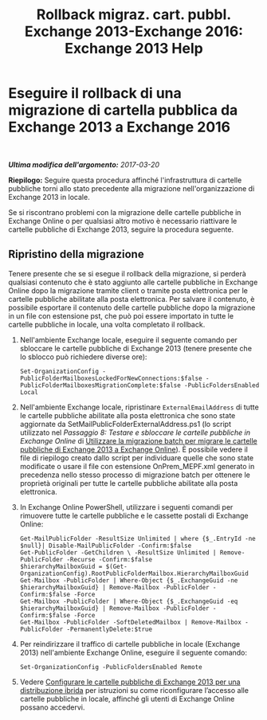 ﻿---
title: 'Rollback migraz. cart. pubbl. Exchange 2013-Exchange 2016: Exchange 2013 Help'
TOCTitle: Eseguire il rollback di una migrazione di cartella pubblica da Exchange 2013 a Exchange 2016
ms:assetid: bcd54aa0-aa45-4c68-b504-1475842d4b96
ms:mtpsurl: https://technet.microsoft.com/it-it/library/Mt798259(v=EXCHG.150)
ms:contentKeyID: 74432712
ms.date: 04/23/2018
mtps_version: v=EXCHG.150
ms.translationtype: HT
---

# Eseguire il rollback di una migrazione di cartella pubblica da Exchange 2013 a Exchange 2016

 

_**Ultima modifica dell'argomento:** 2017-03-20_

**Riepilogo:**  Seguire questa procedura affinché l'infrastruttura di cartelle pubbliche torni allo stato precedente alla migrazione nell'organizzazione di Exchange 2013 in locale.

Se si riscontrano problemi con la migrazione delle cartelle pubbliche in Exchange Online o per qualsiasi altro motivo è necessario riattivare le cartelle pubbliche di Exchange 2013, seguire la procedura seguente.

## Ripristino della migrazione

Tenere presente che se si esegue il rollback della migrazione, si perderà qualsiasi contenuto che è stato aggiunto alle cartelle pubbliche in Exchange Online dopo la migrazione tramite client o tramite posta elettronica per le cartelle pubbliche abilitate alla posta elettronica. Per salvare il contenuto, è possibile esportare il contenuto delle cartelle pubbliche dopo la migrazione in un file con estensione pst, che può poi essere importato in tutte le cartelle pubbliche in locale, una volta completato il rollback.

1.  Nell'ambiente Exchange locale, eseguire il seguente comando per sbloccare le cartelle pubbliche di Exchange 2013 (tenere presente che lo sblocco può richiedere diverse ore):
    
        Set-OrganizationConfig -PublicFolderMailboxesLockedForNewConnections:$false -PublicFolderMailboxesMigrationComplete:$false -PublicFoldersEnabled Local 

2.  Nell'ambiente Exchange locale, ripristinare `ExternalEmailAddress` di tutte le cartelle pubbliche abilitate alla posta elettronica che sono state aggiornate da SetMailPublicFolderExternalAddress.ps1 (lo script utilizzato nel *Passaggio 8: Testare e sbloccare le cartelle pubbliche in Exchange Online* di [Utilizzare la migrazione batch per migrare le cartelle pubbliche di Exchange 2013 a Exchange Online](https://docs.microsoft.com/it-it/exchange/collaboration-exo/public-folders/batch-migration-of-exchange-2013-public-folders)). È possibile vedere il file di riepilogo creato dallo script per individuare quelle che sono state modificate o usare il file con estensione OnPrem\_MEPF.xml generato in precedenza nello stesso processo di migrazione batch per ottenere le proprietà originali per tutte le cartelle pubbliche abilitate alla posta elettronica.

3.  In Exchange Online PowerShell, utilizzare i seguenti comandi per rimuovere tutte le cartelle pubbliche e le cassette postali di Exchange Online:
    
        Get-MailPublicFolder -ResultSize Unlimited | where {$_.EntryId -ne $null}| Disable-MailPublicFolder -Confirm:$false 
        Get-PublicFolder -GetChildren \ -ResultSize Unlimited | Remove-PublicFolder -Recurse -Confirm:$false
        $hierarchyMailboxGuid = $(Get-OrganizationConfig).RootPublicFolderMailbox.HierarchyMailboxGuid
        Get-Mailbox -PublicFolder | Where-Object {$_.ExchangeGuid -ne $hierarchyMailboxGuid} | Remove-Mailbox -PublicFolder -Confirm:$false -Force
        Get-Mailbox -PublicFolder | Where-Object {$_.ExchangeGuid -eq $hierarchyMailboxGuid} | Remove-Mailbox -PublicFolder -Confirm:$false -Force
        Get-Mailbox -PublicFolder -SoftDeletedMailbox | Remove-Mailbox -PublicFolder -PermanentlyDelete:$true

4.  Per reindirizzare il traffico di cartelle pubbliche in locale (Exchange 2013) nell'ambiente Exchange Online, eseguire il seguente comando:
    
        Set-OrganizationConfig -PublicFoldersEnabled Remote

5.  Vedere [Configurare le cartelle pubbliche di Exchange 2013 per una distribuzione ibrida](configure-exchange-2013-public-folders-for-a-hybrid-deployment-exchange-2013-help.md) per istruzioni su come riconfigurare l’accesso alle cartelle pubbliche in locale, affinché gli utenti di Exchange Online possano accedervi.

